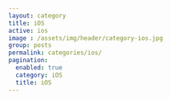 ```yaml
---
layout: category
title: iOS
active: ios
image : /assets/img/header/category-ios.jpg
group: posts
permalink: categories/ios/
pagination:
  enabled: true
  category: iOS
  title: iOS
---
```


